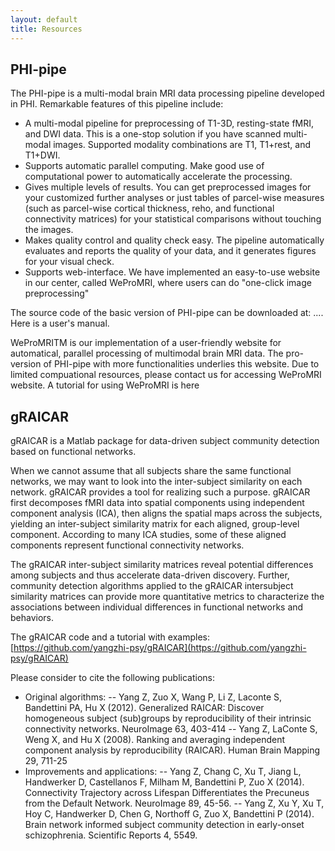 ```yaml
---
layout: default
title: Resources
---
```

## PHI-pipe
The PHI-pipe is a multi-modal brain MRI data processing pipeline developed in PHI. Remarkable features of this pipeline include:
- A multi-modal pipeline for preprocessing of T1-3D, resting-state fMRI,  and DWI data. This is a one-stop solution if you have scanned  multi-modal images. Supported modality combinations are T1, T1+rest, and  T1+DWI.
- Supports automatic parallel computing. Make good use of computational power to automatically accelerate the processing.
- Gives multiple levels of results. You can get preprocessed images for your customized further analyses or just tables of parcel-wise measures (such as parcel-wise cortical thickness, reho, and functional connectivity matrices) for your statistical comparisons without touching the images.
- Makes quality control and quality check easy. The pipeline automatically evaluates and reports the quality of your data, and it generates figures for your visual check.
- Supports web-interface. We have implemented an easy-to-use website in our center, called WeProMRI, where users can do "one-click image preprocessing" 

The source code of the basic version of PHI-pipe can be downloaded at: .... Here is a user's manual.

WeProMRITM is our implementation of a user-friendly website for automatical, parallel processing of multimodal brain MRI data. The pro-version of PHI-pipe with more functionalities underlies this website. Due to limited compuational resources, please contact us for accessing WeProMRI website. A tutorial for using WeProMRI is here

## gRAICAR
gRAICAR is a Matlab package for data-driven subject community detection based on functional networks.
 
When we cannot assume that all subjects share the same functional networks, we may want to look into the inter-subject similarity on each network. gRAICAR provides a tool for realizing such a purpose. gRAICAR first decomposes fMRI data into spatial components using independent component analysis (ICA), then aligns the spatial maps across the subjects, yielding an inter-subject similarity matrix for each aligned, group-level component. According to many ICA studies, some of these aligned components represent functional connectivity networks.

The gRAICAR inter-subject similarity matrices reveal potential differences among subjects and thus accelerate data-driven discovery. Further, community detection algorithms applied to the gRAICAR intersubject similarity matrices can provide more quantitative metrics to characterize the associations between individual differences in functional networks and behaviors.

The gRAICAR code and a tutorial with examples: [https://github.com/yangzhi-psy/gRAICAR](https://github.com/yangzhi-psy/gRAICAR)

Please consider to cite the following publications:
- Original algorithms: 
-- Yang Z, Zuo X, Wang P, Li Z, Laconte S, Bandettini PA, Hu X (2012).  Generalized RAICAR: Discover homogeneous subject (sub)groups by  reproducibility of their intrinsic connectivity networks. NeuroImage 63,  403-414
-- Yang Z, LaConte S, Weng X, and Hu X (2008). Ranking and averaging  independent component analysis by reproducibility (RAICAR). Human Brain  Mapping 29, 711-25
- Improvements and applications:
-- Yang Z, Chang C, Xu T, Jiang L, Handwerker D, Castellanos F, Milham  M, Bandettini P, Zuo X (2014). Connectivity Trajectory across Lifespan  Differentiates the Precuneus from the Default Network. NeuroImage 89,  45-56.
-- Yang Z, Xu Y, Xu T, Hoy C, Handwerker D, Chen G, Northoff G, Zuo X,  Bandettini P (2014). Brain network informed subject community detection  in early-onset schizophrenia. Scientific Reports 4, 5549.
